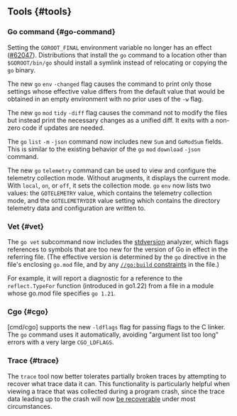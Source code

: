 ## Tools {#tools}

### Go command {#go-command}

Setting the `GOROOT_FINAL` environment variable no longer has an effect
([#62047](/issue/62047)).
Distributions that install the `go` command to a location other than
`$GOROOT/bin/go` should install a symlink instead of relocating
or copying the `go` binary.

<!-- go.dev/issue/34208, CL 563137, CL 586095 -->
The new `go` `env` `-changed` flag causes the command to print only
those settings whose effective value differs from the default value
that would be obtained in an empty environment with no prior uses of the `-w` flag.

<!-- go.dev/issue/27005, CL 585401 -->
The new `go` `mod` `tidy` `-diff` flag causes the command not to modify
the files but instead print the necessary changes as a unified diff.
It exits with a non-zero code if updates are needed.

<!-- go.dev/issue/52792, CL 562775 -->
<!-- TODO: Improve this if needed. -->
The `go` `list` `-m` `-json` command now includes new `Sum` and `GoModSum` fields.
This is similar to the existing behavior of the `go` `mod` `download` `-json` command.

<!-- go.dev/issue/67111 ("cmd/go: add go telemetry subcommand") -->
The new `go` `telemetry` command can be used to view and configure the telemetry collection
mode. Without arugments, it displays the current mode. With `local`, `on`, or `off`, it sets
the collection mode. `go` `env` now lists two values: the `GOTELEMETRY` value, which
contains the telemetry collection mode, and the `GOTELEMETRYDIR` value setting which contains
the directory telemetry data and configuration are written to.

<!-- go.dev/issue/58894 ("all: add opt-in transparent telemetry to Go toolchain") -->
<!-- TODO: document Go 1.23 behavior (from https://go.dev/cl/559199, https://go.dev/cl/559519, https://go.dev/cl/559795, https://go.dev/cl/562715, https://go.dev/cl/562735, https://go.dev/cl/564555, https://go.dev/cl/570679, https://go.dev/cl/570736, https://go.dev/cl/582695, https://go.dev/cl/584276, https://go.dev/cl/585235, https://go.dev/cl/586138) -->

<!-- go.dev/issue/65573 ("cmd/go: separate default GODEBUGs from go language version") -->
<!-- TODO: document Go 1.23 behavior (from https://go.dev/cl/584218, https://go.dev/cl/584300, https://go.dev/cl/584475, https://go.dev/cl/584476) -->

### Vet {#vet}

<!-- go.dev/issue/46136 -->
The `go vet` subcommand now includes the
[stdversion](https://pkg.go.dev/golang.org/x/tools/go/analysis/passes/stdversion)
analyzer, which flags references to symbols that are too new for the version
of Go in effect in the referring file. (The effective version is determined
by the `go` directive in the file's enclosing `go.mod` file, and
by any [`//go:build` constraints](https://pkg.go.dev/cmd/go#hdr-Build_constraints)
in the file.)

For example, it will report a diagnostic for a reference to the
`reflect.TypeFor` function (introduced in go1.22) from a file in a
module whose go.mod file specifies `go 1.21`.

### Cgo {#cgo}

<!-- go.dev/issue/66456 -->
[cmd/cgo] supports the new `-ldflags` flag for passing flags to the C linker.
The `go` command uses it automatically, avoiding "argument list too long"
errors with a very large `CGO_LDFLAGS`.

### Trace {#trace}

<!-- go.dev/issue/65316 -->
The `trace` tool now better tolerates partially broken traces by attempting to
recover what trace data it can. This functionality is particularly helpful when
viewing a trace that was collected during a program crash, since the trace data
leading up to the crash will now [be recoverable](/issue/65319) under most
circumstances.
